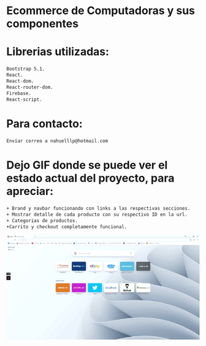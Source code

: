 # Ecommerce de Computadoras y sus componentes

# Librerias utilizadas:

    Bootstrap 5.1.
    React.
    React-dom.
    React-router-dom.
    Firebase.
    React-script.


# Para contacto:

    Envíar correo a nahuelllp@hotmail.com



# Dejo GIF donde se puede ver el estado actual del proyecto, para apreciar:

    + Brand y navbar funcionando con links a las respectivas secciones.
    + Mostrar detalle de cada producto con su respectivo ID en la url.
    + Categorias de productos.
    +Carrito y checkout completamente funcional.
    
![VideoGif](public/Proyecto.gif)
